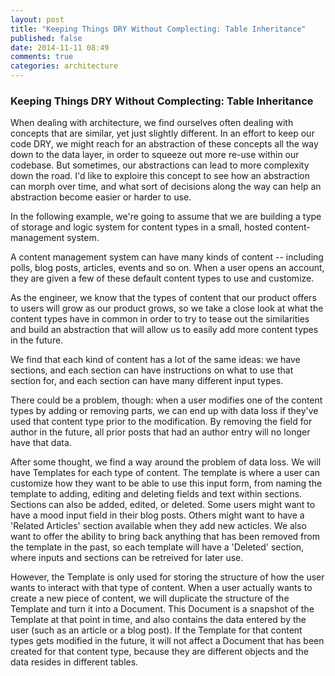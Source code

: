 ```yaml
---
layout: post
title: "Keeping Things DRY Without Complecting: Table Inheritance"
published: false
date: 2014-11-11 08:49
comments: true
categories: architecture
---
```


### Keeping Things DRY Without Complecting: Table Inheritance

When dealing with architecture, we find ourselves often dealing with concepts that are similar, yet just slightly different. In an effort to keep our code DRY, we might reach for an abstraction of these concepts all the way down to the data layer, in order to squeeze out more re-use within our codebase. But sometimes, our abstractions can lead to more complexity down the road. I'd like to exploire this concept to see how an abstraction can morph over time, and what sort of decisions along the way can help an abstraction become easier or harder to use.

In the following example, we're going to assume that we are building a type of storage and logic system for content types in a small, hosted content-management system.

A content management system can have many kinds of content -- including polls, blog posts, articles, events and so on. When a user opens an account, they are given a few of these default content types to use and customize.

As the engineer, we know that the types of content that our product offers to users will grow as our product grows, so we take a close look at what the content types have in common in order to try to tease out the similarities and build an abstraction that will allow us to easily add more content types in the future.

We find that each kind of content has a lot of the same ideas: we have sections, and each section can have instructions on what to use that section for, and each section can have many different input types.

There could be a problem, though: when a user modifies one of the content types by adding or removing parts, we can end up with data loss if they've used that content type prior to the modification. By removing the field for author in the future, all prior posts that had an author entry will no longer have that data.

After some thought, we find a way around the problem of data loss. We will have
Templates for each type of content. The template is where a user can customize
how they want to be able to use this input form, from naming the template to
adding, editing and deleting fields and text within sections. Sections can also
be added, edited, or deleted. Some users might want to have a mood input field in
their blog posts. Others might want to have a 'Related Articles' section
available when they add new acticles.  We also want to offer the ability to
bring back anything that has been removed from the template in the past, so each
template will have a 'Deleted' section, where inputs and sections can be
retreived for later use.

However, the Template is only used for storing the structure of how the user
wants to interact with that type of content. When a user actually wants to
create a new piece of content, we will duplicate the structure of the Template
and turn it into a Document. This Document is a snapshot of the Template at that
point in time, and also contains the data entered by the user (such as an article or a blog post). If the Template for that content types gets modified
in the future, it will not affect a Document that has been created for that
content type, because they
are different objects and the data resides in different tables.


